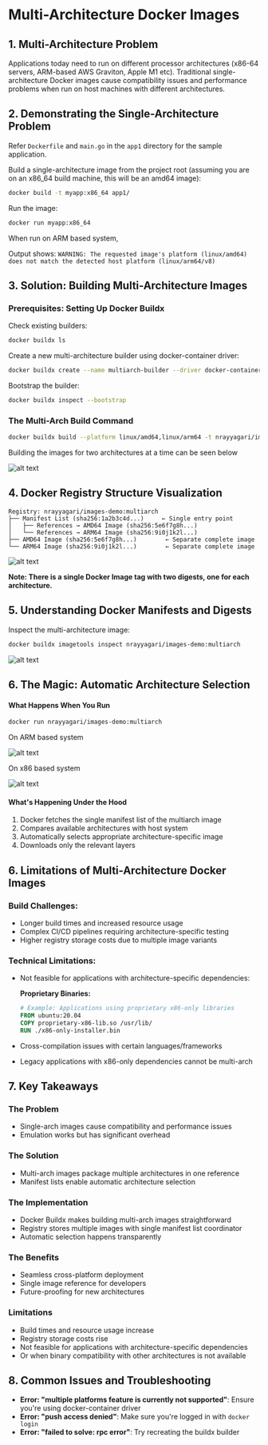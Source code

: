 # Multi-Architecture Docker Images

## 1. Multi-Architecture Problem

Applications today need to run on different processor architectures (x86-64 servers, ARM-based AWS Graviton, Apple M1 etc). Traditional single-architecture Docker images cause compatibility issues and performance problems when run on host machines with different architectures.


## 2. Demonstrating the Single-Architecture Problem

Refer `Dockerfile` and `main.go` in the `app1` directory for the sample application.

Build a single-architecture image from the project root (assuming you are on an x86_64 build machine, this will be an amd64 image):

```bash
docker build -t myapp:x86_64 app1/
```

Run the image:

```bash
docker run myapp:x86_64
```

When run on ARM based system, 

Output shows: `WARNING: The requested image's platform (linux/amd64) does not match the detected host platform (linux/arm64/v8)`


## 3. Solution: Building Multi-Architecture Images

### Prerequisites: Setting Up Docker Buildx

Check existing builders:

```bash
docker buildx ls
```

Create a new multi-architecture builder using docker-container driver:

```bash
docker buildx create --name multiarch-builder --driver docker-container --use
```

Bootstrap the builder:

```bash
docker buildx inspect --bootstrap
```

### The Multi-Arch Build Command

```bash
docker buildx build --platform linux/amd64,linux/arm64 -t nrayyagari/images-demo:multiarch --push .
```

Building the images for two architectures at a time can be seen below

![alt text](images/image.png)

## 4. Docker Registry Structure Visualization

```
Registry: nrayyagari/images-demo:multiarch
├── Manifest List (sha256:1a2b3c4d...)     ← Single entry point
│   ├── References → AMD64 Image (sha256:5e6f7g8h...)
│   └── References → ARM64 Image (sha256:9i0j1k2l...)
├── AMD64 Image (sha256:5e6f7g8h...)        ← Separate complete image
└── ARM64 Image (sha256:9i0j1k2l...)        ← Separate complete image
```

![alt text](images/image-3.png)

**Note: There is a single Docker Image tag with two digests, one for each architecture.**

## 5. Understanding Docker Manifests and Digests

Inspect the multi-architecture image:

```bash
docker buildx imagetools inspect nrayyagari/images-demo:multiarch
```

![alt text](images/image-1.png)

## 6. The Magic: Automatic Architecture Selection

#### What Happens When You Run

```bash
docker run nrayyagari/images-demo:multiarch
```
On ARM based system

![alt text](images/image-4.png)

On x86 based system

![alt text](images/image-5.png)

#### What's Happening Under the Hood
1. Docker fetches the single manifest list of the multiarch image
2. Compares available architectures with host system
3. Automatically selects appropriate architecture-specific image
4. Downloads only the relevant layers

## 6. Limitations of Multi-Architecture Docker Images

### Build Challenges:
- Longer build times and increased resource usage
- Complex CI/CD pipelines requiring architecture-specific testing
- Higher registry storage costs due to multiple image variants

### Technical Limitations:
- Not feasible for applications with architecture-specific dependencies:
  
  **Proprietary Binaries:**
  ```dockerfile
  # Example: Applications using proprietary x86-only libraries
  FROM ubuntu:20.04
  COPY proprietary-x86-lib.so /usr/lib/
  RUN ./x86-only-installer.bin
  ```

- Cross-compilation issues with certain languages/frameworks
- Legacy applications with x86-only dependencies cannot be multi-arch

## 7. Key Takeaways

### The Problem
- Single-arch images cause compatibility and performance issues
- Emulation works but has significant overhead

### The Solution
- Multi-arch images package multiple architectures in one reference
- Manifest lists enable automatic architecture selection

### The Implementation
- Docker Buildx makes building multi-arch images straightforward
- Registry stores multiple images with single manifest list coordinator
- Automatic selection happens transparently

### The Benefits
- Seamless cross-platform deployment
- Single image reference for developers
- Future-proofing for new architectures

### Limitations
- Build times and resource usage increase
- Registry storage costs rise
- Not feasible for applications with architecture-specific dependencies
- Or when binary compatibility with other architectures is not available

## 8. Common Issues and Troubleshooting

- **Error: "multiple platforms feature is currently not supported"**: Ensure you're using docker-container driver
- **Error: "push access denied"**: Make sure you're logged in with `docker login`
- **Error: "failed to solve: rpc error"**: Try recreating the buildx builder
